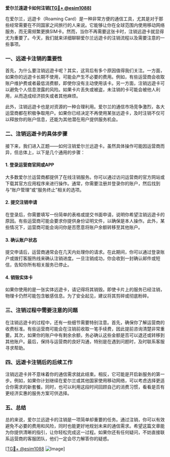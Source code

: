 **爱尔兰遠遊卡如何注销[[TG💪+ @esim1088](https://t.me/s/esim1088)]**

在爱尔兰，远遊卡（Roaming Card）是一种非常方便的通信工具，尤其是对于那些经常需要在不同国家之间旅行的人来说。它能够让你在全球范围内使用移动网络服务，而无需频繁更换SIM卡。然而，当你不再需要这张卡时，注销远遊卡就显得尤为重要了。今天，我们就来详细聊聊爱尔兰远遊卡的注销流程以及需要注意的一些事项。

### 一、远遊卡注销的重要性

首先，为什么要注销远遊卡呢？其实，这背后有多个原因值得我们关注。一方面，如果你的远遊卡长期不使用，可能会产生不必要的费用。例如，有些运营商会收取账户维护费或者最低消费额，即使你没有主动使用该卡。另一方面，注销远遊卡可以避免个人信息泄露的风险。如果卡片丢失或被盗，未注销的卡可能会被他人利用，从而造成经济损失或者其他麻烦。

此外，注销远遊卡也是对资源的一种合理利用。爱尔兰的通信市场竞争激烈，各大运营商都在积极争取用户。如果你已经决定不再使用某张远遊卡，及时注销不仅可以释放你的账户信息，还能为其他潜在用户提供服务机会。

### 二、注销远遊卡的具体步骤

接下来，我们进入正题——如何注销爱尔兰远遊卡。虽然具体操作可能因运营商而异，但总体上，以下是几个通用的步骤：

#### 1. 登录运营商官网或APP

大多数爱尔兰运营商都提供了在线注销服务。你可以通过访问运营商的官方网站或下载其官方应用程序来进行操作。通常，你需要注册并登录你的账户，然后找到与“账户管理”或“服务终止”相关的选项。

#### 2. 提交注销申请

在登录后，你需要填写一份简单的表格或提交书面申请，说明你希望注销远遊卡的原因。有些运营商可能会要求你提供身份证明文件，以确保是本人操作。此外，某些情况下，运营商可能会询问你是否愿意将账户余额转移至其他账户。

#### 3. 确认账户状态

提交申请后，运营商通常会在几天内处理你的请求。在此期间，你可以通过登录账户或拨打客服热线来确认注销进度。一旦注销成功，你会收到一封确认邮件或短信，告知你所有相关服务已停止。

#### 4. 销毁实体卡

如果你使用的是一张实体远遊卡，请记得将其销毁。即使卡片上的服务已经注销，物理卡仍然可能包含敏感信息。为了安全起见，建议将其剪碎或彻底粉碎。

### 三、注销过程中需要注意的问题

在注销远遊卡的过程中，还有一些细节需要特别注意。首先，确保你了解运营商的收费标准。有些运营商可能会在注销前收取一笔手续费，因此提前咨询清楚非常重要。其次，如果你的账户中有剩余余额，务必确认这些金额是否可以退还或转移到其他账户。最后，保持与运营商的良好沟通，特别是在遇到问题时，及时联系客服寻求帮助。

### 四、远遊卡注销后的后续工作

注销远遊卡并不意味着你的通信需求就此结束。相反，它可能是开启新服务的第一步。例如，如果你计划继续在爱尔兰或其他国家使用移动网络，可以考虑选择更适合你需求的新套餐。同时，也可以利用这段时间回顾自己的消费习惯，看看是否有更经济实惠的服务方案可供选择。

### 五、总结

总的来说，爱尔兰远遊卡的注销是一项简单却重要的任务。通过注销，你可以有效避免不必要的费用和风险，同时也能更好地规划未来的通信需求。希望这篇文章能为你提供清晰的指引，让你轻松完成这一过程。如果你还有任何疑问，不妨直接联系运营商的客服团队，他们一定会尽力解答你的疑惑。

[[TG💪+ @esim1088](https://t.me/s/esim1088) ![Image](https://i.postimg.cc/4NQfJmqS/Snipaste-2025-05-13-00-14-12.png)]